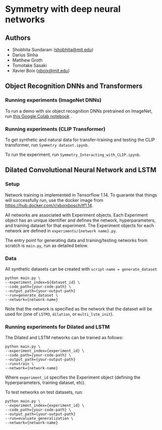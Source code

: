 # Symmetry with deep neural networks

## Authors
* Shobhita Sundaram (shobhita@mit.edu)
* Darius Sinha
* Matthew Groth
* Tomotake Sasaki
* Xavier Boix (xboix@mit.edu)

## Object Recognition DNNs and Transformers

### Running experiments (ImageNet DNNs)
To run a demo with six object recognition DNNs pretrained on ImageNet, run [this Google Colab notebook](https://colab.research.google.com/drive/1KVWLFfWGodMnS5VZrJXFplOkQeBW6Cwq#scrollTo=5Ey_wN2gaMpw) .

### Running experiments (CLIP Transformer)
To get synthetic and natural data for transfer-training and testing the CLIP transformer, run `Symmetry dataset.ipynb`.

To run the experiment, run `Symmetry_Interacting_with_CLIP.ipynb`.

## Dilated Convolutional Neural Network and LSTM

### Setup
Network training is implemented in Tensorflow 1.14. To guarante that things will successfully run, use the docker image from https://hub.docker.com/r/xboixbosch/tf1.14.

All networks are associated with Experiment objects. Each Experiment object has an unique identifier and defines the network, hyperparameters, and training dataset for that experiment. The Experiment objects for each network are defined in `experiments/{network name}.py`. 

The entry point for generating data and training/testing networks from scratch is `main.py`, run as detailed below.

### Data
All synthetic datasets can be created with `script-name = generate_dataset`
```
python main.py \
--experiment_index=${dataset_id} \
--code_path={your-code-path} \
--output_path={your-output-path}
--run=generate_dataset \
--network={network-name}
```
Note that the network is specified as the network that the dataset will be used for (one of `LSTM3`, `dilation`, or `multi_lstm_init`).

### Running experiments for Dilated and LSTM
The Dilated and LSTM networks can be trained as follows:
```
python main.py \
--experiment_index={experiment_id} \
--code_path={your-code-path} \
--output_path={your-output-path}
--run=train \
--network={network-name}
```
Where `experiment_id` specifies the Experiment object (defining the hyperparameters, training dataset, etc).

To test networks on test datasets, run:
```
python main.py \
--experiment_index={experiment_id} \
--code_path={your-code-path} \
--output_path={your-output-path}
--run=evaluate_generalization \
--network={network-name}
```


